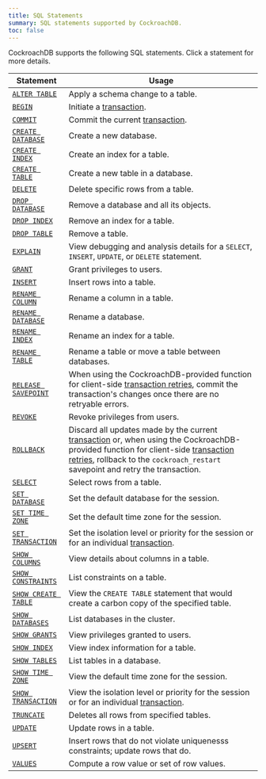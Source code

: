 ```yaml
---
title: SQL Statements
summary: SQL statements supported by CockroachDB.
toc: false
---
```


CockroachDB supports the following SQL statements. Click a statement for more details.

Statement | Usage 
----------|------------
[`ALTER TABLE`](alter-table.html) | Apply a schema change to a table.
[`BEGIN`](begin-transaction.html)| Initiate a [transaction](transactions.html).
[`COMMIT`](commit-transaction.html) | Commit the current [transaction](transactions.html).
[`CREATE DATABASE`](create-database.html) | Create a new database.
[`CREATE INDEX`](create-index.html) | Create an index for a table.
[`CREATE TABLE`](create-table.html) | Create a new table in a database. 
[`DELETE`](delete.html) | Delete specific rows from a table.
[`DROP DATABASE`](drop-database.html) | Remove a database and all its objects.
[`DROP INDEX`](drop-index.html) | Remove an index for a table.
[`DROP TABLE`](drop-table.html) | Remove a table.
[`EXPLAIN`](explain.html) | View debugging and analysis details for a `SELECT`, `INSERT`, `UPDATE`, or `DELETE` statement.
[`GRANT`](grant.html) | Grant privileges to users. 
[`INSERT`](insert.html) | Insert rows into a table.
[`RENAME COLUMN`](rename-column.html) | Rename a column in a table.
[`RENAME DATABASE`](rename-database.html) | Rename a database.
[`RENAME INDEX`](rename-index.html) | Rename an index for a table.
[`RENAME TABLE`](rename-table.html) | Rename a table or move a table between databases.
[`RELEASE SAVEPOINT`](release-savepoint.html) | When using the CockroachDB-provided function for client-side [transaction retries](transactions.html#transaction-retries), commit the transaction's changes once there are no retryable errors.  
[`REVOKE`](revoke.html) | Revoke privileges from users. 
[`ROLLBACK`](rollback-transaction.html) | Discard all updates made by the current [transaction](transactions.html) or, when using the CockroachDB-provided function for client-side [transaction retries](transactions.html#transaction-retries), rollback to the `cockroach_restart` savepoint and retry the transaction.  
[`SELECT`](select.html) | Select rows from a table.
[`SET DATABASE`](set-database.html) | Set the default database for the session.
[`SET TIME ZONE`](set-time-zone.html) | Set the default time zone for the session.
[`SET TRANSACTION`](set-transaction.html) | Set the isolation level or priority for the session or for an individual [transaction](transactions.html).
[`SHOW COLUMNS`](show-columns.html) | View details about columns in a table.
[`SHOW CONSTRAINTS`](show-constraints.html) | List constraints on a table.
[`SHOW CREATE TABLE`](show-create-table.html) | View the `CREATE TABLE` statement that would create a carbon copy of the specified table.
[`SHOW DATABASES`](show-databases.html) | List databases in the cluster.
[`SHOW GRANTS`](show-grants.html) | View privileges granted to users.
[`SHOW INDEX`](show-index.html) | View index information for a table. 
[`SHOW TABLES`](show-tables.html) | List tables in a database.
[`SHOW TIME ZONE`](show-time-zone.html) | View the default time zone for the session.
[`SHOW TRANSACTION`](show-transaction.html) | View the isolation level or priority for the session or for an individual [transaction](transactions.html).
[`TRUNCATE`](truncate.html) | Deletes all rows from specified tables.
[`UPDATE`](update.html) | Update rows in a table.
[`UPSERT`](upsert.html) | Insert rows that do not violate uniquenesss constraints; update rows that do.
[`VALUES`](values.html) | Compute a row value or set of row values.


